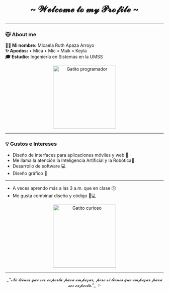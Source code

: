 # <p align="center">~  𝓦𝓮𝓵𝓬𝓸𝓶𝓮 𝓽𝓸 𝓶𝔂 𝓟𝓻𝓸𝓯𝓲𝓵𝓮  ~</p>

---

### 🐱 About me

**👩‍💻 Mi nombre:** Micaela Ruth Apaza Arroyo  
**✨ Apodos:** • Mica • Mic • Maik • Keyla  
**🎓 Estudio:** Ingeniería en Sistemas en la UMSS

<p align="center">
  <img src="https://media4.giphy.com/media/v1.Y2lkPTc5MGI3NjExYW9neDE5cDdqcGkxODZsdmpsZXJ2dGMxanFkaXRqejhzYXVhbTBneSZlcD12MV9pbnRlcm5hbF9naWZfYnlfaWQmY3Q9Zw/LHZyixOnHwDDy/giphy.gif" alt="Gatito programador" width="200"/>
</p>

---

### 💡 Gustos e Intereses

- Diseño de interfaces para aplicaciones móviles y web 📱  
- Me llama la atención la Inteligencia Artificial y la Robótica🤖  
- Desarrollo de software  💻  
- Diseño gráfico 🎨
---
- A veces aprendo más a las 3 a.m. que en clase 🕒  
- Me gusta combinar diseño y código 🎨💻   

<p align="center">
  <img src="https://media0.giphy.com/media/v1.Y2lkPTc5MGI3NjExdGw4dDR4dnBwdXV1eDN3amR1Y3BzeXY3Nmdtc2d6NTludmV2N3NuZSZlcD12MV9pbnRlcm5hbF9naWZfYnlfaWQmY3Q9Zw/13HBDT4QSTpveU/giphy.gif" alt="Gatito curioso" width="200"/>
</p>

---

<p align="center"> <em>_"𝓝𝓸 𝓽𝓲𝓮𝓷𝓮𝓼 𝓺𝓾𝓮 𝓼𝓮𝓻 𝓮𝔁𝓹𝓮𝓻𝓽𝓪 𝓹𝓪𝓻𝓪 𝓮𝓶𝓹𝓮𝔃𝓪𝓻, 𝓹𝓮𝓻𝓸 𝓼𝓲 𝓽𝓲𝓮𝓷𝓮𝓼 𝓺𝓾𝓮 𝓮𝓶𝓹𝓮𝔃𝓪𝓻 𝓹𝓪𝓻𝓪 𝓼𝓮𝓻 𝓮𝔁𝓹𝓮𝓻𝓽𝓪."_ ✨</em> </p>

